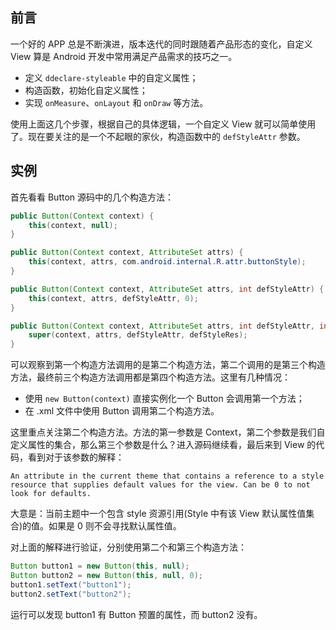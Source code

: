 ## 前言

一个好的 APP 总是不断演进，版本迭代的同时跟随着产品形态的变化，自定义 View 算是 Android 开发中常用满足产品需求的技巧之一。

- 定义 ```ddeclare-styleable``` 中的自定义属性；
- 构造函数，初始化自定义属性；
- 实现 ```onMeasure```、```onLayout``` 和 ```onDraw``` 等方法。

使用上面这几个步骤，根据自己的具体逻辑，一个自定义 View 就可以简单使用了。现在要关注的是一个不起眼的家伙，构造函数中的 ```defStyleAttr``` 参数。

## 实例

首先看看 Button 源码中的几个构造方法：

```java
public Button(Context context) {
    this(context, null);
}

public Button(Context context, AttributeSet attrs) {
    this(context, attrs, com.android.internal.R.attr.buttonStyle);
}

public Button(Context context, AttributeSet attrs, int defStyleAttr) {
    this(context, attrs, defStyleAttr, 0);
}

public Button(Context context, AttributeSet attrs, int defStyleAttr, int defStyleRes) {
    super(context, attrs, defStyleAttr, defStyleRes);
}
```

可以观察到第一个构造方法调用的是第二个构造方法，第二个调用的是第三个构造方法，最终前三个构造方法调用都是第四个构造方法。这里有几种情况：

- 使用 ```new Button(context)``` 直接实例化一个 Button 会调用第一个方法；
- 在 .xml 文件中使用 Button 调用第二个构造方法。

这里重点关注第二个构造方法。方法的第一参数是 Context，第二个参数是我们自定义属性的集合，那么第三个参数是什么？进入源码继续看，最后来到 View 的代码，看到对于该参数的解释：

```
An attribute in the current theme that contains a reference to a style resource that supplies default values for the view. Can be 0 to not look for defaults.
```

大意是：当前主题中一个包含 style 资源引用(Style 中有该 View 默认属性值集合)的值。如果是 0 则不会寻找默认属性值。

对上面的解释进行验证，分别使用第二个和第三个构造方法：

```java
Button button1 = new Button(this, null);
Button button2 = new Button(this, null, 0);
button1.setText("button1");
button2.setText("button2");
```

运行可以发现 button1 有 Button 预置的属性，而 button2 没有。